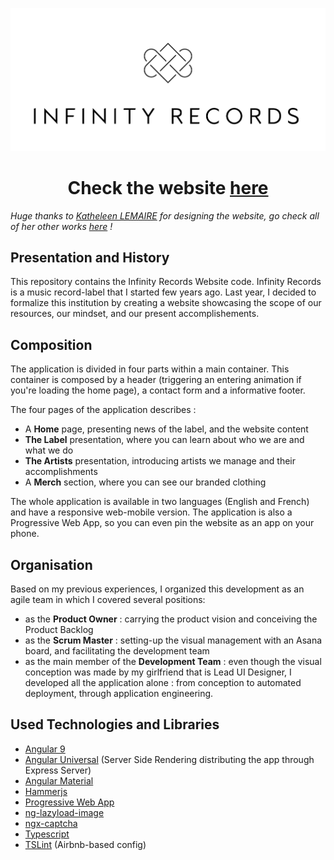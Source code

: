 ![Infinity Records Logo](/src/assets/img/Readme_banner_logo.png)

<h1 align="center">Check the website <a href="http://www.infinity-records.fr/">here</a></h1>

_Huge thanks to [Katheleen LEMAIRE](https://www.linkedin.com/in/katheleenlmr) for designing the website, go check all of her other works [here](https://www.behance.net/KatheleenLmr) !_

## Presentation and History

This repository contains the Infinity Records Website code. Infinity Records is a music record-label that I started few years ago. Last year, I decided to formalize this institution by creating a website showcasing the scope of our resources, our mindset, and our present accomplishements.

## Composition

The application is divided in four parts within a main container. This container is composed by a header (triggering an entering animation if you're loading the home page), a contact form and a informative footer.

The four pages of the application describes :

- A **Home** page, presenting news of the label, and the website content
- **The Label** presentation, where you can learn about who we are and what we do
- **The Artists** presentation, introducing artists we manage and their accomplishments
- A **Merch** section, where you can see our branded clothing

The whole application is available in two languages (English and French) and have a responsive web-mobile version. The application is also a Progressive Web App, so you can even pin the website as an app on your phone.

## Organisation

Based on my previous experiences, I organized this development as an agile team in which I covered several positions:

- as the **Product Owner** : carrying the product vision and conceiving the Product Backlog
- as the **Scrum Master** : setting-up the visual management with an Asana board, and facilitating the development team
- as the main member of the **Development Team** : even though the visual conception was made by my girlfriend that is Lead UI Designer, I developed all the application alone : from conception to automated deployment, through application engineering.

## Used Technologies and Libraries

- [Angular 9](https://github.com/angular/angular)
- [Angular Universal](https://github.com/angular/universal) (Server Side Rendering distributing the app through Express Server)
- [Angular Material](https://material.angular.io/)
- [Hammerjs](https://github.com/hammerjs/hammer.js)
- [Progressive Web App](https://web.dev/progressive-web-apps/)
- [ng-lazyload-image](https://github.com/tjoskar/ng-lazyload-image)
- [ngx-captcha](https://github.com/Enngage/ngx-captcha)
- [Typescript](https://www.typescriptlang.org/)
- [TSLint](https://github.com/palantir/tslint) (Airbnb-based config)
